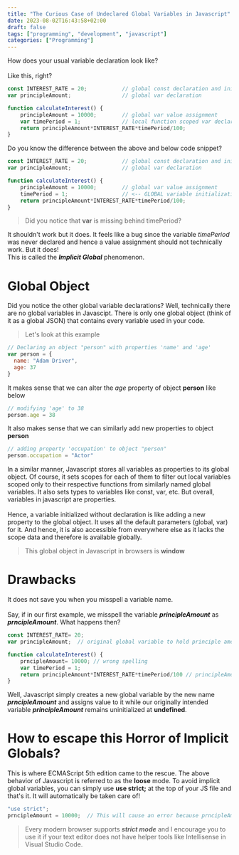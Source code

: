 ```yaml
---
title: "The Curious Case of Undeclared Global Variables in Javascript"
date: 2023-08-02T16:43:58+02:00
draft: false
tags: ["programming", "development", "javascript"]
categories: ["Programming"]
---
```


How does your usual variable declaration look like?
<br>
<br>
Like this, right?

```js
const INTEREST_RATE = 20;           // global const declaration and initialization
var principleAmount;                // global var declaration

function calculateInterest() {
    principleAmount = 10000;        // global var value assignment
    var timePeriod = 1;             // local function scoped var declaration and initialization
    return principleAmount*INTEREST_RATE*timePeriod/100;
}
```

Do you know the difference between the above and below code snippet?

```js
const INTEREST_RATE = 20;           // global const declaration and initialization
var principleAmount;                // global var declaration

function calculateInterest() {
    principleAmount = 10000;        // global var value assignment
    timePeriod = 1;                 // <-- GLOBAL variable initialization without declaration
    return principleAmount*INTEREST_RATE*timePeriod/100;
}
```
> Did you notice that **var** is missing behind timePeriod?

It shouldn't work but it does. It feels like a bug since the variable *timePeriod* was never declared and hence a value assignment should not technically work. But it does! 
<br>
This is called the ***Implicit Global*** phenomenon. 

# Global Object

Did you notice the other global variable declarations? Well, technically there are no global variables in Javascipt. There is only one global object (think of it as a global JSON) that contains every variable used in your code. 

> Let's look at this example

```js
// Declaring an object "person" with properties 'name' and 'age'
var person = {
  name: "Adam Driver",
  age: 37
}
``` 

It makes sense that we can alter the *age* property of object **person** like below

```js
// modifying 'age' to 38
person.age = 38
``` 

It also makes sense that we can similarly add new properties to object **person** 


```js
// adding property 'occupation' to object "person"
person.occupation = "Actor"
``` 


In a similar manner, Javascript stores all variables as properties to its global object. Of course, it sets scopes for each of them to filter out local variables scoped only to their respective functions from similarly named global variables. It also sets types to variables like const, var, etc. But overall, variables in javascript are properties. 
<br>
<br>
Hence, a variable initialized without declaration is like adding a new property to the global object. It uses all the default parameters (global, var) for it. And hence, it is also accessible from everywhere else as it lacks the scope data and therefore is available globally. 

> This global object in Javascript in browsers is **window**

# Drawbacks

It does not save you when you misspell a variable name.
<br>
<br>
Say, if in our first example, we misspell the variable ***principleAmount*** as ***prncipleAmount***. What happens then? 

```js
const INTEREST_RATE= 20; 
var principleAmount;  // original global variable to hold principle amount

function calculateInterest() {
    prncipleAmount= 10000; // wrong spelling
    var timePeriod = 1;
    return principleAmount*INTEREST_RATE*timePeriod/100 // principleAmount remains uninitialized at undefined
}
```

Well, Javascript simply creates a new global variable by the new name ***prncipleAmount*** and assigns value to it while our originally intended variable ***principleAmount*** remains uninitialized at **undefined**.

# How to escape this Horror of Implicit Globals?

This is where ECMAScript 5th edition came to the rescue. The above behavior of Javascript is referred to as the **loose** mode. To avoid implicit global variables, you can simply use **use strict;** at the top of your JS file and that's it. It will automatically be taken care of!

```js
"use strict";
prncipleAmount = 10000;  // This will cause an error because prncipleAmount was never declared
``` 

> Every modern browser supports ***strict mode*** and I encourage you to use it if your text editor does not have helper tools like Intellisense in Visual Studio Code. 
